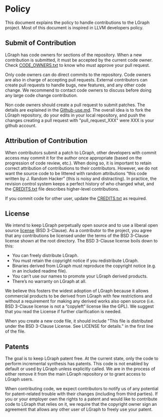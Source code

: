 
# Policy

This document explains the policy to handle contributions to the LGraph project. Most of this
document is inspired in LLVM developers policy.

## Submit of Contribution

LGraph has code owners for sections of the repository. When a new contribution is submitted, it must
be accepted by the current code owner. Check [CODE_OWNERS.txt](CODE_OWNERS.txt) to know who must
approve your pull request.

Only code owners can do direct commits to the repository. Code owners are also in charge of
accepting pull requests. External contributors can create pull requests to handle bugs, new
features, and any other code change. We recommend to contact code owners to discuss before doing any
large code change contribution.

Non code owners should create a pull request to submit patches. The details are explained in the
[Github-use.md](Github-use.md). The overall idea is to fork the LGraph repository, do your edits in
your local repository, and push the changes creating a pull request with "pull_request_XXX" were XXX
is your github account.

## Attribution of Contribution

When contributors submit a patch to LGraph, other developers with commit access may commit it for
the author once appropriate (based on the progression of code review, etc.). When doing so, it is
important to retain correct attribution of contributions to their contributors. However, we do not
want the source code to be littered with random attributions “this code written by J. Random Hacker”
(this is noisy and distracting). In practice, the revision control system keeps a perfect history of
who changed what, and the [CREDITS.txt](CREDITS.txt) file describes higher-level contributions.

If you commit code for other user, update the [CREDITS.txt](CREDITS.txt) as required.

## License

We intend to keep LGraph perpetually open source and to use a liberal open source
[license](../LICENSE) (BSD 3-Clause). As a contributor to the project, you agree that any
contributions be licensed under the terms of the BSD 3-Clause license shown at the root directory.
The BSD 3-Clause license boils down to this:

* You can freely distribute LGraph.
* You must retain the copyright notice if you redistribute LGraph.
* Binaries derived from LGraph must reproduce the copyright notice (e.g. in an included readme file).
* You can’t use our names to promote your LGraph derived products.
* There’s no warranty on LGraph at all.

We believe this fosters the widest adoption of LGraph because it allows commercial products to be
derived from LGraph with few restrictions and without a requirement for making any derived works
also open source (i.e. BSD 3-Clause license is not a “copyleft” license like the GPL). We suggest
that you read the License if further clarification is needed.

When you create a new code file, it should include "This file is distributed under the BSD 3-Clause
License. See LICENSE for details." in the first line of the file.

## Patents

The goal is to keep LGraph patent free. At the current state, only the code to perform incremental
synthesis has patents. This code is not enabled by default or used by LGraph unless explicitly
called. We are in the process of either remove it from the main LGraph repository or to grant access
to LGraph users.

When contributing code, we expect contributors to notify us of any potential for patent-related
trouble with their changes (including from third parties). If you or your employer own the rights to
a patent and would like to contribute code to LGraph that relies on it, we require that the copyright
owner sign an agreement that allows any other user of LGraph to freely use your patent.
